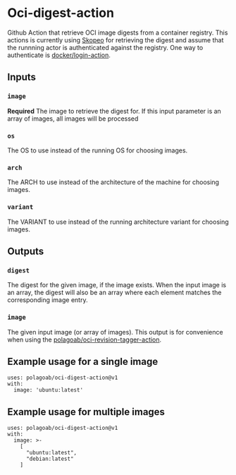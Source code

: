 # Oci-digest-action
Github Action that retrieve OCI image digests from a container registry. This actions is currently using
[Skopeo](https://github.com/containers/skopeo) for retrieving the digest and assume that the runnning actor
is authenticated against the registry. One way to authenticate is 
[docker/login-action](https://github.com/docker/login-action).

## Inputs

### `image`

**Required** The image to retrieve the digest for. If this input parameter is an array of images, all images will be processed

### `os`

The OS to use instead of the running OS for choosing images.

### `arch`

The ARCH to use instead of the architecture of the machine for choosing images.

### `variant`

The VARIANT to use instead of the running architecture variant for choosing images.

## Outputs

### `digest`

The digest for the given image, if the image exists. When the input image is an array, the digest will also be an array where each element matches the corresponding image entry.

### `image`

The given input image (or array of images). This output is for convenience when using the 
[polagoab/oci-revision-tagger-action](https://github.com/polagoab/oci-revision-tagger-action).

## Example usage for a single image

```
uses: polagoab/oci-digest-action@v1
with:
  image: 'ubuntu:latest'
```

## Example usage for multiple images

```
uses: polagoab/oci-digest-action@v1
with:
  image: >-
    [
      "ubuntu:latest",
      "debian:latest"
    ]
```

